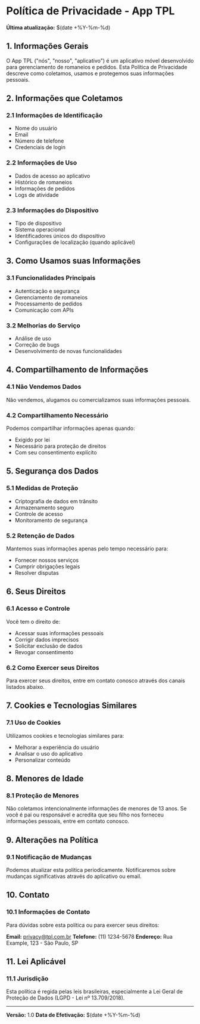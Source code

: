 # Política de Privacidade - App TPL

**Última atualização:** $(date +%Y-%m-%d)

## 1. Informações Gerais

O App TPL ("nós", "nosso", "aplicativo") é um aplicativo móvel desenvolvido para gerenciamento de romaneios e pedidos. Esta Política de Privacidade descreve como coletamos, usamos e protegemos suas informações pessoais.

## 2. Informações que Coletamos

### 2.1 Informações de Identificação
- Nome do usuário
- Email
- Número de telefone
- Credenciais de login

### 2.2 Informações de Uso
- Dados de acesso ao aplicativo
- Histórico de romaneios
- Informações de pedidos
- Logs de atividade

### 2.3 Informações do Dispositivo
- Tipo de dispositivo
- Sistema operacional
- Identificadores únicos do dispositivo
- Configurações de localização (quando aplicável)

## 3. Como Usamos suas Informações

### 3.1 Funcionalidades Principais
- Autenticação e segurança
- Gerenciamento de romaneios
- Processamento de pedidos
- Comunicação com APIs

### 3.2 Melhorias do Serviço
- Análise de uso
- Correção de bugs
- Desenvolvimento de novas funcionalidades

## 4. Compartilhamento de Informações

### 4.1 Não Vendemos Dados
Não vendemos, alugamos ou comercializamos suas informações pessoais.

### 4.2 Compartilhamento Necessário
Podemos compartilhar informações apenas quando:
- Exigido por lei
- Necessário para proteção de direitos
- Com seu consentimento explícito

## 5. Segurança dos Dados

### 5.1 Medidas de Proteção
- Criptografia de dados em trânsito
- Armazenamento seguro
- Controle de acesso
- Monitoramento de segurança

### 5.2 Retenção de Dados
Mantemos suas informações apenas pelo tempo necessário para:
- Fornecer nossos serviços
- Cumprir obrigações legais
- Resolver disputas

## 6. Seus Direitos

### 6.1 Acesso e Controle
Você tem o direito de:
- Acessar suas informações pessoais
- Corrigir dados imprecisos
- Solicitar exclusão de dados
- Revogar consentimento

### 6.2 Como Exercer seus Direitos
Para exercer seus direitos, entre em contato conosco através dos canais listados abaixo.

## 7. Cookies e Tecnologias Similares

### 7.1 Uso de Cookies
Utilizamos cookies e tecnologias similares para:
- Melhorar a experiência do usuário
- Analisar o uso do aplicativo
- Personalizar conteúdo

## 8. Menores de Idade

### 8.1 Proteção de Menores
Não coletamos intencionalmente informações de menores de 13 anos. Se você é pai ou responsável e acredita que seu filho nos forneceu informações pessoais, entre em contato conosco.

## 9. Alterações na Política

### 9.1 Notificação de Mudanças
Podemos atualizar esta política periodicamente. Notificaremos sobre mudanças significativas através do aplicativo ou email.

## 10. Contato

### 10.1 Informações de Contato
Para dúvidas sobre esta política ou para exercer seus direitos:

**Email:** privacy@tpl.com.br
**Telefone:** (11) 1234-5678
**Endereço:** Rua Example, 123 - São Paulo, SP

## 11. Lei Aplicável

### 11.1 Jurisdição
Esta política é regida pelas leis brasileiras, especialmente a Lei Geral de Proteção de Dados (LGPD - Lei nº 13.709/2018).

---

**Versão:** 1.0
**Data de Efetivação:** $(date +%Y-%m-%d)
